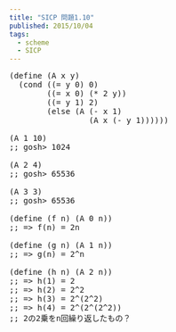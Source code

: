 ```yaml
---
title: "SICP 問題1.10"
published: 2015/10/04
tags:
  - scheme
  - SICP
---
```



<pre class="code lang-scheme" data-lang="scheme" data-unlink><span class="synSpecial">(</span><span class="synStatement">define</span> <span class="synSpecial">(</span>A x y<span class="synSpecial">)</span>
  <span class="synSpecial">(</span><span class="synStatement">cond</span> <span class="synSpecial">((</span><span class="synIdentifier">=</span> y <span class="synConstant">0</span><span class="synSpecial">)</span> <span class="synConstant">0</span><span class="synSpecial">)</span>
        <span class="synSpecial">((</span><span class="synIdentifier">=</span> x <span class="synConstant">0</span><span class="synSpecial">)</span> <span class="synSpecial">(</span><span class="synIdentifier">*</span> <span class="synConstant">2</span> y<span class="synSpecial">))</span>
        <span class="synSpecial">((</span><span class="synIdentifier">=</span> y <span class="synConstant">1</span><span class="synSpecial">)</span> <span class="synConstant">2</span><span class="synSpecial">)</span>
        <span class="synSpecial">(</span><span class="synStatement">else</span> <span class="synSpecial">(</span>A <span class="synSpecial">(</span><span class="synIdentifier">-</span> x <span class="synConstant">1</span><span class="synSpecial">)</span>
                 <span class="synSpecial">(</span>A x <span class="synSpecial">(</span><span class="synIdentifier">-</span> y <span class="synConstant">1</span><span class="synSpecial">))))))</span>

<span class="synSpecial">(</span>A <span class="synConstant">1</span> <span class="synConstant">10</span><span class="synSpecial">)</span>
<span class="synComment">;; gosh&gt; 1024</span>

<span class="synSpecial">(</span>A <span class="synConstant">2</span> <span class="synConstant">4</span><span class="synSpecial">)</span>
<span class="synComment">;; gosh&gt; 65536</span>

<span class="synSpecial">(</span>A <span class="synConstant">3</span> <span class="synConstant">3</span><span class="synSpecial">)</span>
<span class="synComment">;; gosh&gt; 65536</span>

<span class="synSpecial">(</span><span class="synStatement">define</span> <span class="synSpecial">(</span>f n<span class="synSpecial">)</span> <span class="synSpecial">(</span>A <span class="synConstant">0</span> n<span class="synSpecial">))</span>
<span class="synComment">;; =&gt; f(n) = 2n</span>

<span class="synSpecial">(</span><span class="synStatement">define</span> <span class="synSpecial">(</span>g n<span class="synSpecial">)</span> <span class="synSpecial">(</span>A <span class="synConstant">1</span> n<span class="synSpecial">))</span>
<span class="synComment">;; =&gt; g(n) = 2^n</span>

<span class="synSpecial">(</span><span class="synStatement">define</span> <span class="synSpecial">(</span>h n<span class="synSpecial">)</span> <span class="synSpecial">(</span>A <span class="synConstant">2</span> n<span class="synSpecial">))</span>
<span class="synComment">;; =&gt; h(1) = 2</span>
<span class="synComment">;; =&gt; h(2) = 2^2</span>
<span class="synComment">;; =&gt; h(3) = 2^(2^2)</span>
<span class="synComment">;; =&gt; h(4) = 2^(2^(2^2))</span>
<span class="synComment">;; 2の2乗をn回繰り返したもの？</span>
</pre>


